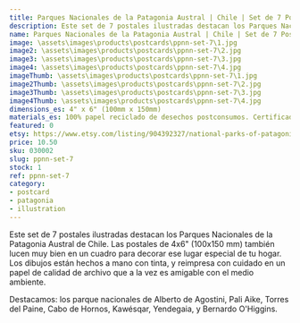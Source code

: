 ```yaml
---
title: Parques Nacionales de la Patagonia Austral | Chile | Set de 7 Postales Ilustrados
description: Este set de 7 postales ilustradas destacan los Parques Nacionales de la Patagonia Austral de Chile. Hecho a mano con tinta, y reimpresa con cuidado en un papel de calidad de archivo que a la vez es amigable con el medio ambiente.
name: Parques Nacionales de la Patagonia Austral | Chile | Set de 7 Postales Ilustrados
image: \assets\images\products\postcards\ppnn-set-7\1.jpg
image2: \assets\images\products\postcards\ppnn-set-7\2.jpg
image3: \assets\images\products\postcards\ppnn-set-7\3.jpg
image4: \assets\images\products\postcards\ppnn-set-7\4.jpg
imageThumb: \assets\images\products\postcards\ppnn-set-7\1.jpg
image2Thumb: \assets\images\products\postcards\ppnn-set-7\2.jpg
image3Thumb: \assets\images\products\postcards\ppnn-set-7\3.jpg
image4Thumb: \assets\images\products\postcards\ppnn-set-7\4.jpg
dimensions_es: 4" x 6" (100mm x 150mm)
materials_es: 100% papel reciclado de desechos postconsumos. Certificado FSC.
featured: 0
etsy: https://www.etsy.com/listing/904392327/national-parks-of-patagonia-austral
price: 10.50
sku: 030002
slug: ppnn-set-7
stock: 1
ref: ppnn-set-7
category:
- postcard
- patagonia
- illustration
---
```

Este set de 7 postales ilustradas destacan los Parques Nacionales de la Patagonia Austral de Chile. Las postales de 4x6" (100x150 mm) también lucen muy bien en un cuadro para decorar ese lugar especial de tu hogar. Los dibujos están hechos a mano con tinta, y reimpresa con cuidado en un papel de calidad de archivo que a la vez es amigable con el medio ambiente.

Destacamos: los parque nacionales de Alberto de Agostini, Pali Aike, Torres del Paine, Cabo de Hornos, Kawésqar, Yendegaia, y Bernardo O'Higgins.
